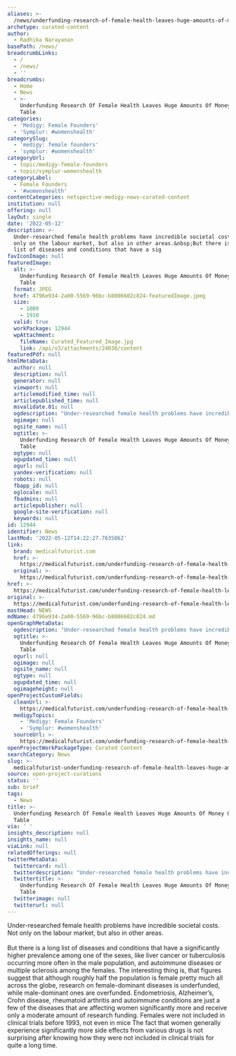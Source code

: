 ```yaml
---
aliases: >-
  /news/underfunding-research-of-female-health-leaves-huge-amounts-of-money-on-the-table
archetype: curated-content
author:
  - Radhika Narayanan
basePath: /news/
breadcrumbLinks:
  - /
  - /news/
  - ''
breadcrumbs:
  - Home
  - News
  - >-
    Underfunding Research Of Female Health Leaves Huge Amounts Of Money On The
    Table
categories:
  - 'Medigy: Female Founders'
  - 'Symplur: #womenshealth'
categorySlug:
  - 'medigy: female founders'
  - 'symplur: #womenshealth'
categoryUrl:
  - topic/medigy-female-founders
  - topic/symplur-womenshealth
categoryLabel:
  - Female Founders
  - '#womenshealth'
contentCategories: netspective-medigy-news-curated-content
institution: null
offering: null
layOut: single
date: '2022-05-12'
description: >-
  Under-researched female health problems have incredible societal costs. Not
  only on the labour market, but also in other areas.&nbsp;But there is a long
  list of diseases and conditions that have a sig
favIconImage: null
featuredImage:
  alt: >-
    Underfunding Research Of Female Health Leaves Huge Amounts Of Money On The
    Table
  format: JPEG
  href: 4796e934-2a00-5569-96bc-b8006602c824-featuredImage.jpeg
  size:
    - 1000
    - 1910
  valid: true
  workPackage: 12944
  wpAttachment:
    fileName: Curated_Featured_Image.jpg
    link: /api/v3/attachments/24038/content
featuredPdf: null
htmlMetaData:
  author: null
  description: null
  generator: null
  viewport: null
  articlemodified_time: null
  articlepublished_time: null
  msvalidate.01: null
  ogdescription: "Under-researched female health problems have incredible societal costs. Not only on the labour market, but also in other areas.\_"
  ogimage: null
  ogsite_name: null
  ogtitle: >-
    Underfunding Research Of Female Health Leaves Huge Amounts Of Money On The
    Table
  ogtype: null
  ogupdated_time: null
  ogurl: null
  yandex-verification: null
  robots: null
  fbapp_id: null
  oglocale: null
  fbadmins: null
  articlepublisher: null
  google-site-verification: null
  keywords: null
id: 12944
identifier: News
lastMod: '2022-05-12T14:22:27.763586Z'
link:
  brand: medicalfuturist.com
  href: >-
    https://medicalfuturist.com/underfunding-research-of-female-health-leaves-huge-amounts-of-money-on-the-table/
  original: >-
    https://medicalfuturist.com/underfunding-research-of-female-health-leaves-huge-amounts-of-money-on-the-table
href: >-
  https://medicalfuturist.com/underfunding-research-of-female-health-leaves-huge-amounts-of-money-on-the-table/
original: >-
  https://medicalfuturist.com/underfunding-research-of-female-health-leaves-huge-amounts-of-money-on-the-table
mastHead: NEWS
mdName: 4796e934-2a00-5569-96bc-b8006602c824.md
openGraphMetaData:
  ogdescription: "Under-researched female health problems have incredible societal costs. Not only on the labour market, but also in other areas.\_"
  ogtitle: >-
    Underfunding Research Of Female Health Leaves Huge Amounts Of Money On The
    Table
  ogurl: null
  ogimage: null
  ogsite_name: null
  ogtype: null
  ogupdated_time: null
  ogimageheight: null
openProjectCustomFields:
  cleanUrl: >-
    https://medicalfuturist.com/underfunding-research-of-female-health-leaves-huge-amounts-of-money-on-the-table/
  medigyTopics:
    - 'Medigy: Female Founders'
    - 'Symplur: #womenshealth'
  sourceUrl: >-
    https://medicalfuturist.com/underfunding-research-of-female-health-leaves-huge-amounts-of-money-on-the-table
openProjectWorkPackageType: Curated Content
searchCategory: News
slug: >-
  medicalfuturist-underfunding-research-of-female-health-leaves-huge-amounts-of-money-on-the-table
source: open-project-curations
status: ''
sub: brief
tags:
  - News
title: >-
  Underfunding Research Of Female Health Leaves Huge Amounts Of Money On The
  Table
via: ' '
insights_description: null
insights_name: null
viaLink: null
relatedOfferings: null
twitterMetaData:
  twittercard: null
  twitterdescription: "Under-researched female health problems have incredible societal costs. Not only on the labour market, but also in other areas.\_"
  twittertitle: >-
    Underfunding Research Of Female Health Leaves Huge Amounts Of Money On The
    Table
  twitterimage: null
  twitterurl: null
---
```

<p>Under-researched female health problems have incredible societal costs. Not only on the labour market, but also in other areas.&nbsp;<br><br>But there is a long list of diseases and conditions that have a significantly higher prevalence among one of the sexes, like liver cancer or tuberculosis occurring more often in the male population, and autoimmune diseases or multiple sclerosis among the females.
The interesting thing is, that figures suggest that although roughly half the population is female pretty much all across the globe, research on female-dominant diseases is underfunded, while male-dominant ones are overfunded.
Endometriosis, Alzheimer’s, Crohn disease, rheumatoid arthritis and autoimmune conditions are just a few of the diseases that are affecting women significantly more and receive only a moderate amount of research funding.
Females were not included in clinical trials before 1993, not even in mice
The fact that women generally experience significantly more side effects from various drugs is not surprising after knowing how they were not included in clinical trials for quite a long time.</p>